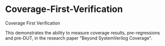 # Coverage-First-Verification
Coverage First Verification

This demonstrates the ability to measure coverage results, pre-regressions and pre-DUT, in the research paper "Beyond SystemVerilog Coverage".
